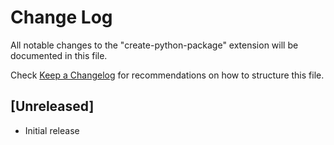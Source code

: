# Change Log

All notable changes to the "create-python-package" extension will be documented in this file.

Check [Keep a Changelog](http://keepachangelog.com/) for recommendations on how to structure this file.

## [Unreleased]

- Initial release
